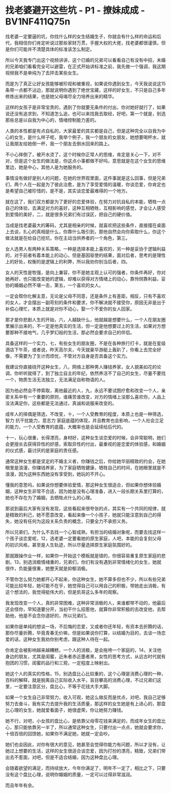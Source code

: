 # 找老婆避开这些坑 - P1 - 撩妹成成 - BV1NF411Q75n

找老婆一定要逼的坑，你找什么样的女生结婚生子，你就会有什么样的命运和后代，我相信你们肯定听说过那些家财万贯，手握大权的大佬，找老婆都很谨慎，但是你们可能并不清楚具体的标准该怎么制定。

所以今天我专门出这个视频讲讲，这个已婚的兄弟可以看看自己有没有中招，未婚的兄弟咱们看看完全可以避雷，在正式开始讲标准之前，我先做一个强调，我这期视频我不是单纯为了去抨击某些女生。

而是为了真正让好女孩能够被珍视和被重视，如果说你遇到女生，今天我说说这15条带一点都不沾边，那就说明你遇到了绝世宝藏，这样的好女生，不只是自己多年修炼出来的结果，也是她父母竭尽全力培养出来的精华。

这样的女孩子是非常宝贵的，遇到了你就要无条件的付出，你对她好就行了，如果说还没有追求到，不知道怎么追，也可以来找我去取经，好吧，第一个就是，别选那些总是以自我为中心的，情绪控制能力差的。

人类的本性都是有点自私的，大家最爱的其实都是自己，但是这种完全以自我为中心的女生，是什么样子呢，我举个例子，我一个朋友的女朋友，她想要喝杯水，就让我朋友给她倒一杯，我一个朋友去倒水回来的路上。

不小心摔倒了，被开水烫了，这个时候你正常人的思维，肯定是关心一下，对不对，但是这个女生的做法是，你这点小事都做不好吗，意思就是在这个女生的思维里边，她是中心，其他人是为她服务的。

事情没有做好是别人的问题，在她的世界观里面，这件事就是这么回事，但是兄弟们，两个人在一起是为了彼此治愈，是为了享受爱情的温暖，你谈恋爱，你肯定也是希望自己被珍惜的，是不是，其实谈恋爱最难得的一个地方。

就在这了，我们双方都是为了更好的恋爱体验，在努力对抗自私的本能，牺牲一点自己的体验，去满足对方的喜好，这种互相牺牲，互相影响的感觉，才会让人感受到爱情的美好，二，就是很多兄弟们有过误区，把自己的硬价值。

当成是找老婆最大的筹码，尤其是相亲的时候，就喜欢把这些条件，直接摆在桌面上去谈，扎心的真相是什么，你靠什么吸引到，那他自然会向你索取什么，你这个做法就是在给自己挖坑，你在主动当供养者的一个角色，第三。

女人选男人有两种关系策略，一种是选择本能上喜欢的，另一种是妥协于逻辑利益的，对于前者有着本能上的动心，但是基因驱使的结果，面对后者，思考的是理性上的好处，权衡的是逻辑上的利弊，所以我劝你别当后者，四。

女人的天性是牧强，是向上兼容，你不是她主观上认可的强者，你条件再好，你对她再好，也只能改变她的逻辑，却难以获得对方情绪上的动心，靠怜悯靠利益，妥协的婚姻必然不堪一击，第五，一个喜欢的女人。

一定会帮你化解主意，无论是父母不同意，还是条件上有差距，相反，只有不喜欢的女人，才会摆出一副苛刻的条件和要求，你不解决就不接受你，原因无非是出于补偿心理忙，本质上就是对你不动心，娶一个不爱你的女人回家。

那才是你悲剧人生的开始，六，人越缺什么，他就越是想要什么，一个人在朋友圈里展示出来的，不一定是他真实的生活，但一定是他想要过上的生活，如果对方想要那种不接地气，几乎梦幻般的生活，那必然会要求自己的伴侣。

具备这样的一个实力，七，有些女生的朋友圈，不是在各种旅行打卡，就是在星级酒店下午茶，或者说，昨天高尔夫，今天就豪华游艇上轰趴了，你看上去完全好像，不需要为了生计而烦忧，不管对方自身是否具备这个实力。

我建议你直接绕开这种女生，八，网络上那种男人赚钱养家，女人貌美如花的论调，你听听就得了，到了独立自主的年纪，依然养活不了自己的女生，尽量不要找一个，物质生活无法独立，无法满足自称物语的人。

因为他必然会不停索取，离他最近的人，九，永远不要试图疗愈和改变一个人，亲密关系中有一个重要的原则，谁痛苦谁改变，对方的情绪上没那么喜欢你，人品上没法满足你，这些都是无法通过，真诚和说服来改变的。

成年人的择偶是筛选，不改变，十，一个人受教育的程度，本质上也是一种筛选，智力 抗干扰能力，意志力 家庭底蕴的体现，并且教育也会影响，一个人社会立足的能力，一个人受教育的底蕴，大概率也是会延续给后代的。

十一，玩心很重，长得漂亮，身材好，这种女生谈恋爱的时候，会非常聪明，她们会更擅长去获得异性的好感，索取异性的付出，最重视的是恋爱的体验感，和婚姻的仪式感，最讨厌的是家庭的责任感。

通常这种女生都是坚定的不婚主义者，你赚钱之后，你给她华丽精致的约会，在她眼里是浪漫，你赚钱养家，为了家庭牺牲健康，牺牲自己的时间，在她眼里就是不浪漫，因为这种东西她没有享受到，她玩的不开心。

懂我的意思吗，如果说你想要体验爱情，那这种女生很适合，但如果你想体验婚姻，这种女生非常不合适，因为她是没有心理准备，进入一段长期关系里打算的，她也不存在为了婚姻，去牺牲点什么的心理。

那说到最后大家有没有发现，这些看起来很夸张的点，其实有一个共同的规律，就是精致的利己，她不愿意改变，看起来像一个小孩子，她就只能注意到自己的得失，她没有任何为这段关系负责的概念，只要全力不承担义务。

所以兄弟们，为什么不去找一个心智成熟，有担当的结婚对象呢，而要去找这样一个孩子谈恋爱呢，12，选老婆一定要看她的原生家庭，人吧，本能的会复刻父母的初识风格，甚至是人生轨迹，所以尽量选择原生家庭氛围好的。

那就跟操作业一样，如果你一开始这个模板就是错的，你很容易重复原生家庭的悲剧，13，别选消极情绪重的，兄弟们，你们有没有遇到非常情绪化的女生，她就很作，负能量很重，她整天就是抑郁消极。

不管你怎么努力她都开心不起来，你这种女生，她不算多但也不少，所以有些兄弟可能比较年轻，她可能不在乎，她觉得自己可以用自己的积极，带她走出消极，有这个想法的，我觉得挺伟大的，但是凯哥这么多年的观察。

我发现改变一个人，真的非常困难，这种非常消极的人，来谁都带不动的，他最后还会怪你，早知道要分开，当初干什么招惹他，就算你非常积极的去改变他，去帮助他，他是不会念你道好的，所以兄弟们。

如果你是单纯的想谈一场，不后悔的恋爱，又或者你还年轻，有资本去折腾的话，那你尽量折腾，毕竟青春无价嘛，但是如果说你打算，以结婚为目的，去谈一场恋爱的话，这种女生我劝你别考虑，跟这种人待在一起。

你肯定会被影响越来越糟糕，一个人的消极，是会拖垮一个家庭的，14，关注他身边的朋友，尤其是闺蜜，近朱者赤近墨者黑，女性的思考方式，从远古时代就有抱团的习惯，闺蜜的品行和三观，一定程度上映射出。

她这个人的真实的性格，15，别选盘比心比较重的，这个心理是消费心理的一种，百科的解释，就是脱离自己实际收入水平，盲目攀高的消费心理，不过兄弟们这里，一定要注意区分，盘比心，不等于花钱大手大脚。

如果一个女生自己非常努力，收入可观，她这么做反而是优点，对吧，我自己足够努力去奋斗，我有实力去提升我的生活质量，那这样的女生她是有上进心的，那盘比心理的女生，她就爱看面子，她很虚荣，你让她努力赚钱。

她不行，对吧，小女孩的盘比心，是依靠父母零花钱来满足的，而成年女生的盘比心，那只能依靠另一半了，所以通常这种女生，只要付出一点点，她就会要求你，十倍百倍的回馈她，如果你不满足她，她就一定会吵。

她们也会因此，对你有很大的意见，她甚至会觉得你能力有问题，所以才没有，让她过上想要的生活，这样的女生很适合谈恋爱，因为打扮的漂亮，精致，兄弟们带出去不惹面，对吧，但是不适合结婚，因为这种盘比心理。

会随着欲望的满足，而持续放大，今年你满足了，明年不一定了，相比之下，只要没有这个盘比心理，说明你婚姻的质量，一定可以过得非常滋润。

而且年年有余。